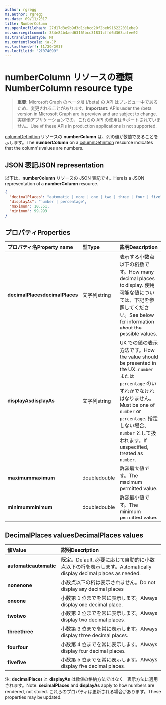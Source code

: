 ```yaml
---
author: rgregg
ms.author: rgregg
ms.date: 09/11/2017
title: NumberColumn
ms.openlocfilehash: 27d17d3e9b9d3d1debcd20f2beb916222801ebe9
ms.sourcegitcommit: 334e84b4aed63162bcc31831cffd6d363dafee02
ms.translationtype: MT
ms.contentlocale: ja-JP
ms.lasthandoff: 11/29/2018
ms.locfileid: "27074099"
---
```

# <a name="numbercolumn-resource-type"></a><span data-ttu-id="eb950-102">numberColumn リソースの種類</span><span class="sxs-lookup"><span data-stu-id="eb950-102">NumberColumn resource type</span></span>

> <span data-ttu-id="eb950-103">**重要:** Microsoft Graph のベータ版 (/beta) の API はプレビュー中であるため、変更されることがあります。</span><span class="sxs-lookup"><span data-stu-id="eb950-103">**Important:** APIs under the /beta version in Microsoft Graph are in preview and are subject to change.</span></span> <span data-ttu-id="eb950-104">実稼働アプリケーションでの、これらの API の使用はサポートされていません。</span><span class="sxs-lookup"><span data-stu-id="eb950-104">Use of these APIs in production applications is not supported.</span></span>

<span data-ttu-id="eb950-105">[columnDefinition](columndefinition.md) リソースの **numberColumn** は、列の値が数値であることを示します。</span><span class="sxs-lookup"><span data-stu-id="eb950-105">The **numberColumn** on a [columnDefinition](columndefinition.md) resource indicates that the column's values are numbers.</span></span>

## <a name="json-representation"></a><span data-ttu-id="eb950-106">JSON 表記</span><span class="sxs-lookup"><span data-stu-id="eb950-106">JSON representation</span></span>

<span data-ttu-id="eb950-107">以下は、**numberColumn** リソースの JSON 表記です。</span><span class="sxs-lookup"><span data-stu-id="eb950-107">Here is a JSON representation of a **numberColumn** resource.</span></span>
<!-- { "blockType": "resource", "@odata.type": "microsoft.graph.numberColumn" } -->

```json
{
  "decimalPlaces": "automatic | none | one | two | three | four | five",
  "displayAs": "number | percentage",
  "maximum": 10.551,
  "minimum": 99.993
}
```

## <a name="properties"></a><span data-ttu-id="eb950-108">プロパティ</span><span class="sxs-lookup"><span data-stu-id="eb950-108">Properties</span></span>

| <span data-ttu-id="eb950-109">プロパティ名</span><span class="sxs-lookup"><span data-stu-id="eb950-109">Property name</span></span>      | <span data-ttu-id="eb950-110">型</span><span class="sxs-lookup"><span data-stu-id="eb950-110">Type</span></span>   | <span data-ttu-id="eb950-111">説明</span><span class="sxs-lookup"><span data-stu-id="eb950-111">Description</span></span>
|:-------------------|:-------|:-----------------------------------------------
| <span data-ttu-id="eb950-112">**decimalPlaces**</span><span class="sxs-lookup"><span data-stu-id="eb950-112">**decimalPlaces**</span></span>  | <span data-ttu-id="eb950-113">文字列</span><span class="sxs-lookup"><span data-stu-id="eb950-113">string</span></span> | <span data-ttu-id="eb950-114">表示する小数点以下の桁数です。</span><span class="sxs-lookup"><span data-stu-id="eb950-114">How many decimal places to display.</span></span> <span data-ttu-id="eb950-115">使用可能な値については、下記を参照してください。</span><span class="sxs-lookup"><span data-stu-id="eb950-115">See below for information about the possible values.</span></span>
| <span data-ttu-id="eb950-116">**displayAs**</span><span class="sxs-lookup"><span data-stu-id="eb950-116">**displayAs**</span></span>      | <span data-ttu-id="eb950-117">文字列</span><span class="sxs-lookup"><span data-stu-id="eb950-117">string</span></span> | <span data-ttu-id="eb950-118">UX での値の表示方法です。</span><span class="sxs-lookup"><span data-stu-id="eb950-118">How the value should be presented in the UX.</span></span> <span data-ttu-id="eb950-119">`number` または `percentage` のいずれかでなければなりません。</span><span class="sxs-lookup"><span data-stu-id="eb950-119">Must be one of `number` or `percentage`.</span></span> <span data-ttu-id="eb950-120">指定しない場合、`number` として扱われます。</span><span class="sxs-lookup"><span data-stu-id="eb950-120">If unspecified, treated as `number`.</span></span>
| <span data-ttu-id="eb950-121">**maximum**</span><span class="sxs-lookup"><span data-stu-id="eb950-121">**maximum**</span></span>        | <span data-ttu-id="eb950-122">double</span><span class="sxs-lookup"><span data-stu-id="eb950-122">double</span></span> | <span data-ttu-id="eb950-123">許容最大値です。</span><span class="sxs-lookup"><span data-stu-id="eb950-123">The maximum permitted value.</span></span>
| <span data-ttu-id="eb950-124">**minimum**</span><span class="sxs-lookup"><span data-stu-id="eb950-124">**minimum**</span></span>        | <span data-ttu-id="eb950-125">double</span><span class="sxs-lookup"><span data-stu-id="eb950-125">double</span></span> | <span data-ttu-id="eb950-126">許容最小値です。</span><span class="sxs-lookup"><span data-stu-id="eb950-126">The minimum permitted value.</span></span>

## <a name="decimalplaces-values"></a><span data-ttu-id="eb950-127">DecimalPlaces values</span><span class="sxs-lookup"><span data-stu-id="eb950-127">DecimalPlaces values</span></span>

| <span data-ttu-id="eb950-128">値</span><span class="sxs-lookup"><span data-stu-id="eb950-128">Value</span></span>          | <span data-ttu-id="eb950-129">説明</span><span class="sxs-lookup"><span data-stu-id="eb950-129">Description</span></span>
|:---------------|:--------------------------------------------------------------
| <span data-ttu-id="eb950-130">**automatic**</span><span class="sxs-lookup"><span data-stu-id="eb950-130">**automatic**</span></span>  | <span data-ttu-id="eb950-131">既定。</span><span class="sxs-lookup"><span data-stu-id="eb950-131">Default.</span></span> <span data-ttu-id="eb950-132">必要に応じて自動的に小数点以下の桁を表示します。</span><span class="sxs-lookup"><span data-stu-id="eb950-132">Automatically display decimal places as needed.</span></span>
| <span data-ttu-id="eb950-133">**none**</span><span class="sxs-lookup"><span data-stu-id="eb950-133">**none**</span></span>       | <span data-ttu-id="eb950-134">小数点以下の桁は表示されません。</span><span class="sxs-lookup"><span data-stu-id="eb950-134">Do not display any decimal places.</span></span>
| <span data-ttu-id="eb950-135">**one**</span><span class="sxs-lookup"><span data-stu-id="eb950-135">**one**</span></span>        | <span data-ttu-id="eb950-136">小数第 1 位までを常に表示します。</span><span class="sxs-lookup"><span data-stu-id="eb950-136">Always display one decimal place.</span></span>
| <span data-ttu-id="eb950-137">**two**</span><span class="sxs-lookup"><span data-stu-id="eb950-137">**two**</span></span>        | <span data-ttu-id="eb950-138">小数第 2 位までを常に表示します。</span><span class="sxs-lookup"><span data-stu-id="eb950-138">Always display two decimal places.</span></span>
| <span data-ttu-id="eb950-139">**three**</span><span class="sxs-lookup"><span data-stu-id="eb950-139">**three**</span></span>      | <span data-ttu-id="eb950-140">小数第 3 位までを常に表示します。</span><span class="sxs-lookup"><span data-stu-id="eb950-140">Always display three decimal places.</span></span>
| <span data-ttu-id="eb950-141">**four**</span><span class="sxs-lookup"><span data-stu-id="eb950-141">**four**</span></span>       | <span data-ttu-id="eb950-142">小数第 4 位までを常に表示します。</span><span class="sxs-lookup"><span data-stu-id="eb950-142">Always display four decimal places.</span></span>
| <span data-ttu-id="eb950-143">**five**</span><span class="sxs-lookup"><span data-stu-id="eb950-143">**five**</span></span>       | <span data-ttu-id="eb950-144">小数第 5 位までを常に表示します。</span><span class="sxs-lookup"><span data-stu-id="eb950-144">Always display five decimal places.</span></span>

<span data-ttu-id="eb950-145">注: **decimalPlaces** と **displayAs** は数値の格納方法ではなく、表示方法に適用されます。</span><span class="sxs-lookup"><span data-stu-id="eb950-145">Note: **decimalPlaces** and **displayAs** apply to how numbers are rendered, not stored.</span></span>
<span data-ttu-id="eb950-146">これらのプロパティは更新される場合があります。</span><span class="sxs-lookup"><span data-stu-id="eb950-146">These properties may be updated.</span></span>

<!-- {
  "type": "#page.annotation",
  "description": "",
  "keywords": "",
  "section": "documentation",
  "tocPath": "Resources/NumberColumn"
} -->

